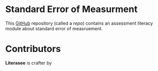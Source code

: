 # Standard Error of Measurment 

This [GitHub](https://www.github.com) repository (called a *repo*) contains an assessment literacy module about standard error of measruement.

# Contributors

**Literasee** is crafter by 


